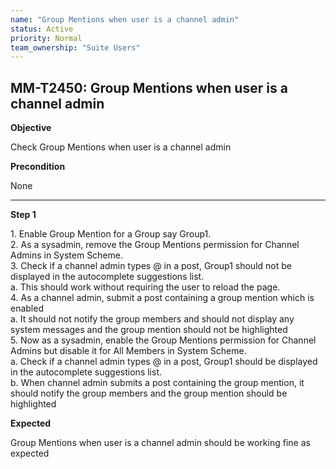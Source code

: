 ```yaml
---
name: "Group Mentions when user is a channel admin"
status: Active
priority: Normal
team_ownership: "Suite Users"
---
```


## MM-T2450: Group Mentions when user is a channel admin

**Objective**

Check Group Mentions when user is a channel admin

**Precondition**

None

---

**Step 1**

1\. Enable Group Mention for a Group say Group1.\
2\. As a sysadmin, remove the Group Mentions permission for Channel Admins in System Scheme.\
3\. Check if a channel admin types @ in a post, Group1 should not be displayed in the autocomplete suggestions list.\
a. This should work without requiring the user to reload the page.\
4\. As a channel admin, submit a post containing a group mention which is enabled\
a. It should not notify the group members and should not display any system messages and the group mention should not be highlighted\
5\. Now as a sysadmin, enable the Group Mentions permission for Channel Admins but disable it for All Members in System Scheme.\
a. Check if a channel admin types @ in a post, Group1 should be displayed in the autocomplete suggestions list.\
b. When channel admin submits a post containing the group mention, it should notify the group members and the group mention should be highlighted

**Expected**

Group Mentions when user is a channel admin should be working fine as expected
